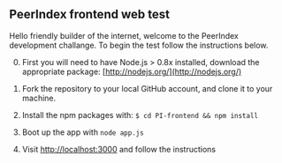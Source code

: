 ## PeerIndex frontend web test

Hello friendly builder of the internet, welcome to the PeerIndex development challange. To begin the test follow the instructions below.

0. First you will need to have Node.js > 0.8x installed, download the appropriate package:
    [http://nodejs.org/](http://nodejs.org/)

1. Fork the repository to your local GitHub account, and clone it to your machine.

2. Install the npm packages with: `$ cd PI-frontend && npm install`

3. Boot up the app with `node app.js` 

4. Visit [http://localhost:3000](http://localhost:3000) and follow the instructions
